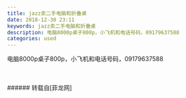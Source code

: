 ```yaml
---
title: jazz卖二手电脑和折叠桌
date: 2018-12-30 23:11
keywords: jazz卖二手电脑和折叠桌
description: 电脑8000p桌子800p，小飞机和电话号码，09179637588
categories: used
---
```

<td class="t_f" id="postmessage_2594283">

电脑8000p桌子800p，小飞机和电话号码，09179637588<br/>
<img alt="" border="0" class="zoom" data-cf-modified-2ebb269ecff3800f57693984-="" file="http://www.flw.ph/data/appbyme/upload/image/201812/30/7E1W7Y54MMw7.jpg" id="aimg_J0k8R" lazyloadthumb="1" onclick="" onmouseover="" src="http://www.flw.ph/data/appbyme/upload/image/201812/30/7E1W7Y54MMw7.jpg"/><br/>
<br/>
<img alt="" border="0" class="zoom" data-cf-modified-2ebb269ecff3800f57693984-="" file="http://www.flw.ph/data/appbyme/upload/image/201812/30/dDlHEnMg8WSU.jpg" id="aimg_KyYyF" lazyloadthumb="1" onclick="" onmouseover="" src="http://www.flw.ph/data/appbyme/upload/image/201812/30/dDlHEnMg8WSU.jpg"/><br/>
<br/>
</td>
###### 转载自[菲龙网]